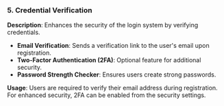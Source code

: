 ### 5. Credential Verification

**Description**: Enhances the security of the login system by verifying credentials.

- **Email Verification**: Sends a verification link to the user's email upon registration.
- **Two-Factor Authentication (2FA)**: Optional feature for additional security.
- **Password Strength Checker**: Ensures users create strong passwords.

**Usage**: Users are required to verify their email address during registration. For enhanced security, 2FA can be enabled from the security settings.
